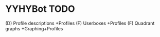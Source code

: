 # YYHYBot TODO

(D) Profile descriptions +Profiles
(F) Userboxes +Profiles
(F) Quadrant graphs +Graphing+Profiles
